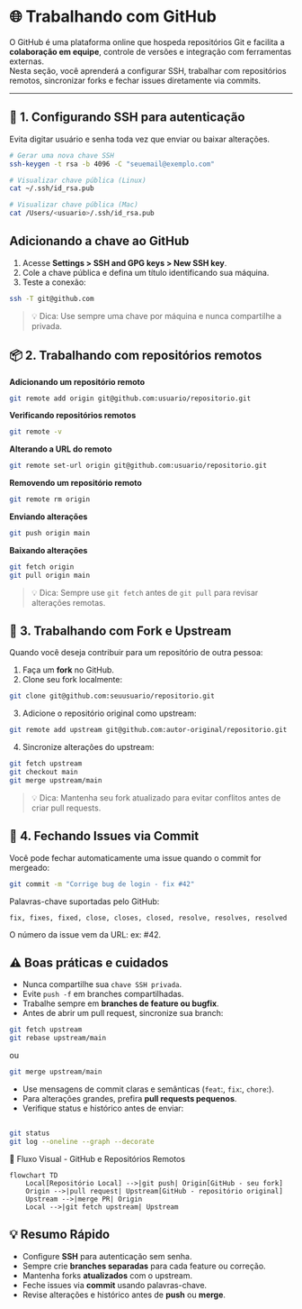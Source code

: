 # 🌐 Trabalhando com GitHub

O GitHub é uma plataforma online que hospeda repositórios Git e facilita a **colaboração em equipe**, controle de versões e integração com ferramentas externas.  
Nesta seção, você aprenderá a configurar SSH, trabalhar com repositórios remotos, sincronizar forks e fechar issues diretamente via commits.

---

## 🔑 1. Configurando SSH para autenticação

Evita digitar usuário e senha toda vez que enviar ou baixar alterações.

```bash
# Gerar uma nova chave SSH
ssh-keygen -t rsa -b 4096 -C "seuemail@exemplo.com"

# Visualizar chave pública (Linux)
cat ~/.ssh/id_rsa.pub

# Visualizar chave pública (Mac)
cat /Users/<usuario>/.ssh/id_rsa.pub
```

## Adicionando a chave ao GitHub
1. Acesse **Settings > SSH and GPG keys > New SSH key**.
2. Cole a chave pública e defina um título identificando sua máquina.
3. Teste a conexão:

```bash
ssh -T git@github.com
```
> 💡 Dica: Use sempre uma chave por máquina e nunca compartilhe a privada.

## 📦 2. Trabalhando com repositórios remotos
**Adicionando um repositório remoto**
```bash
git remote add origin git@github.com:usuario/repositorio.git
```

**Verificando repositórios remotos**
```bash
git remote -v
```

**Alterando a URL do remoto**
```bash
git remote set-url origin git@github.com:usuario/repositorio.git
```

**Removendo um repositório remoto**
```bash
git remote rm origin
```

**Enviando alterações**
```bash
git push origin main
```

**Baixando alterações**
```bash
git fetch origin
git pull origin main
```
> 💡 Dica: Sempre use `git fetch` antes de `git pull` para revisar alterações remotas.

## 🔀 3. Trabalhando com Fork e Upstream
Quando você deseja contribuir para um repositório de outra pessoa:
1. Faça um **fork** no GitHub.
2. Clone seu fork localmente:
```bash
git clone git@github.com:seuusuario/repositorio.git
```

3. Adicione o repositório original como upstream:
```bash
git remote add upstream git@github.com:autor-original/repositorio.git
```

4. Sincronize alterações do upstream:
```bash
git fetch upstream
git checkout main
git merge upstream/main
```
> 💡 Dica: Mantenha seu fork atualizado para evitar conflitos 
> antes de criar pull requests.

## 📝 4. Fechando Issues via Commit
Você pode fechar automaticamente uma issue quando o commit for mergeado:
```bash
git commit -m "Corrige bug de login - fix #42"
```
Palavras-chave suportadas pelo GitHub:

`fix, fixes, fixed, close, closes, closed, resolve, resolves, resolved`

O número da issue vem da URL: ex: #42.

## ⚠️ Boas práticas e cuidados
- Nunca compartilhe sua `chave SSH privada`.
- Evite `push -f` em branches compartilhadas.
- Trabalhe sempre em **branches de feature ou bugfix**.
- Antes de abrir um pull request, sincronize sua branch:

```bash
git fetch upstream
git rebase upstream/main
```
ou
```bash
git merge upstream/main
```
- Use mensagens de commit claras e semânticas (`feat`:, `fix`:, `chore`:).
- Para alterações grandes, prefira **pull requests pequenos**.
- Verifique status e histórico antes de enviar:

##
```bash
git status
git log --oneline --graph --decorate
```

🌳 Fluxo Visual - GitHub e Repositórios Remotos
```mermaid
flowchart TD
    Local[Repositório Local] -->|git push| Origin[GitHub - seu fork]
    Origin -->|pull request| Upstream[GitHub - repositório original]
    Upstream -->|merge PR| Origin
    Local -->|git fetch upstream| Upstream
```

## 💡 Resumo Rápido
- Configure **SSH** para autenticação sem senha.
- Sempre crie **branches separadas** para cada feature ou correção.
- Mantenha forks **atualizados** com o upstream.
- Feche issues via **commit** usando palavras-chave.
- Revise alterações e histórico antes de **push** ou **merge**.
